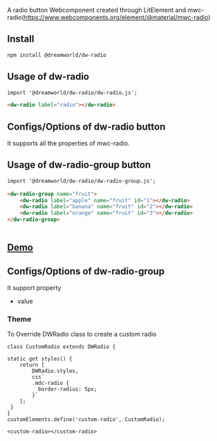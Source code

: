 A radio button Webcomponent created through LitElement and mwc-radio(https://www.webcomponents.org/element/@material/mwc-radio)

## Install
```html
npm install @dreamworld/dw-radio
```

## Usage of dw-radio
```html
import '@dreamworld/dw-radio/dw-radio.js';

<dw-radio label="radio"></dw-radio>
```

## Configs/Options of dw-radio button
It supports all the properties of mwc-radio.

## Usage of dw-radio-group button
```html
import '@dreamworld/dw-radio/dw-radio-group.js';
    
<dw-radio-group name="fruit">
	<dw-radio label="apple" name="fruit" id="1"></dw-radio>
	<dw-radio label="banana" name="fruit" id="2"></dw-radio>
	<dw-radio label="orange" name="fruit" id="3"></dw-radio>
</dw-radio-group>
	
```

## [Demo](https://dreamworldsolutions.github.io/dw-radio-button/demo/index.html)

## Configs/Options of dw-radio-group
It support property
- value


### Theme
To Override DWRadio class to create a custom radio

```
class CustomRadio extends DWRadio {

static get styles() {
	return [
		DWRadio.styles,
		css`
		.mdc-radio {
		  border-radius: 5px;
		}`
	];
 }
}
customElements.define('custom-radio', CustomRadio);

<custom-radio></custom-radio>
```